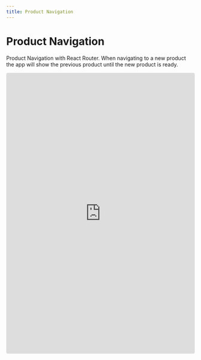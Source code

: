 ```yaml
---
title: Product Navigation
---
```


# Product Navigation

Product Navigation with React Router. When navigating to a new product the app will show the previous product until the new product is ready.

<iframe src="https://codesandbox.io/embed/react-with-rxjs-products-mcjw9m?autoresize=1&fontsize=14&hidenavigation=1&module=%2Fsrc%2FApp.tsx&theme=dark&view=preview&codemirror=1"
     style="width:100%; height:750px; border:0; border-radius: 4px; overflow:hidden;"
     title="React with RxJS - Users Table"
     allow="accelerometer; ambient-light-sensor; camera; encrypted-media; geolocation; gyroscope; hid; microphone; midi; payment; usb; vr; xr-spatial-tracking"
     sandbox="allow-forms allow-modals allow-popups allow-presentation allow-same-origin allow-scripts"
   ></iframe>
